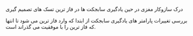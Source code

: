 درک سازوکار مغزی در حین یادگیری سابجکت ها در فاز ترین تسک های تصمیم گیری

بررسی تغییرات پارامتر های یادگیری سابجکت از ابتدا که وارد فاز ترین می شود تا انتها که فاز ترین را با موفقیت می گذراند است.

